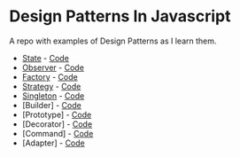 # Design Patterns In Javascript
A repo with examples of Design Patterns as I learn them.

- [State](state.md) - [Code](./js/state.js)
- [Observer](observer.md) - [Code](./js/observer.js)
- [Factory](factory.md) - [Code](./js/factory.js)
- [Strategy](strategy.md) - [Code](./js/strategy.js)
- [Singleton](singleton.md) - [Code](./js/singleton.js)
- [Builder] - [Code](./js/builder.js)
- [Prototype] - [Code](./js/prototype.js)
- [Decorator] - [Code](./js/decorator.js)
- [Command] - [Code](./js/decorator.js)
- [Adapter] - [Code](./js/adapter.js)